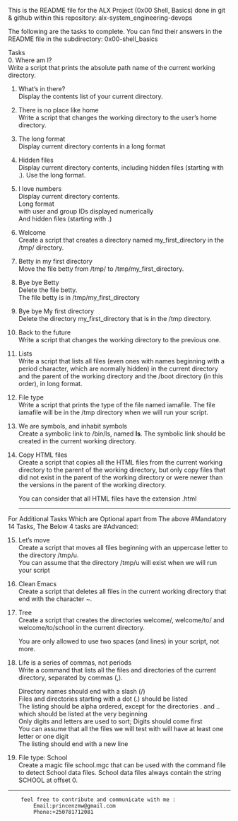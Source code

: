
   
This is the README file for the ALX Project (0x00 Shell, Basics) done in git & github within this repository: alx-system_engineering-devops

The following are the tasks to complete. You can find their answers in the README file in the subdirectory: 0x00-shell_basics

Tasks    
0. Where am I?    
Write a script that prints the absolute path name of the current working directory.

1. What’s in there?    
Display the contents list of your current directory.

2. There is no place like home   
Write a script that changes the working directory to the user’s home directory.

3. The long format   
Display current directory contents in a long format

4. Hidden files   
Display current directory contents, including hidden files (starting with .). Use the long format.

5. I love numbers   
Display current directory contents.   
	Long format   
   	with user and group IDs displayed numerically   
   	And hidden files (starting with .)    
   
6. Welcome   
Create a script that creates a directory named my_first_directory in the /tmp/ directory.

7. Betty in my first directory   
Move the file betty from /tmp/ to /tmp/my_first_directory.

8. Bye bye Betty   
Delete the file betty.   
	The file betty is in /tmp/my_first_directory

9. Bye bye My first directory   
Delete the directory my_first_directory that is in the /tmp directory.

10. Back to the future   
Write a script that changes the working directory to the previous one.

11. Lists   
Write a script that lists all files (even ones with names beginning with a period character, which are normally hidden) in the current directory and the parent of the working directory and the /boot directory (in this order), in long format.

12. File type   
Write a script that prints the type of the file named iamafile. The file iamafile will be in the /tmp directory when we will run your script.

13. We are symbols, and inhabit symbols   
Create a symbolic link to /bin/ls, named __ls__. The symbolic link should be created in the current working directory.

14. Copy HTML files   
Create a script that copies all the HTML files from the current working directory to the parent of the working directory, but only copy files that did not exist in the parent of the working directory or were newer than the versions in the parent of the working directory.

	You can consider that all HTML files have the extension .html
	
	----------------------------------------------------------------

For Additional Tasks Which are Optional apart from The above #Mandatory 14 Tasks, The Below 4 tasks are #Advanced:    

15. Let’s move     
Create a script that moves all files beginning with an uppercase letter to the directory /tmp/u.    
	You can assume that the directory /tmp/u will exist when we will run your script     

16. Clean Emacs      
Create a script that deletes all files in the current working directory that end with the character ~.      

17. Tree      
Create a script that creates the directories welcome/, welcome/to/ and welcome/to/school in the current directory.      

	You are only allowed to use two spaces (and lines) in your script, not more.      

18. Life is a series of commas, not periods      
Write a command that lists all the files and directories of the current directory, separated by commas (,).      

	Directory names should end with a slash (/)     
	Files and directories starting with a dot (.) should be listed     
	The listing should be alpha ordered, except for the directories . and .. which should be listed at the very beginning     
	Only digits and letters are used to sort; Digits should come first     
	You can assume that all the files we will test with will have at least one letter or one digit     
	The listing should end with a new line  

19. File type: School     
Create a magic file school.mgc that can be used with the command file to detect School data files. School data files always contain the string SCHOOL at offset 0.

   
------------------------------------------------------------------------------------------------------------
	   
		feel free to contribute and communicate with me :   
			Email:princenzmw@gmail.com   
			Phone:+250781712081   

